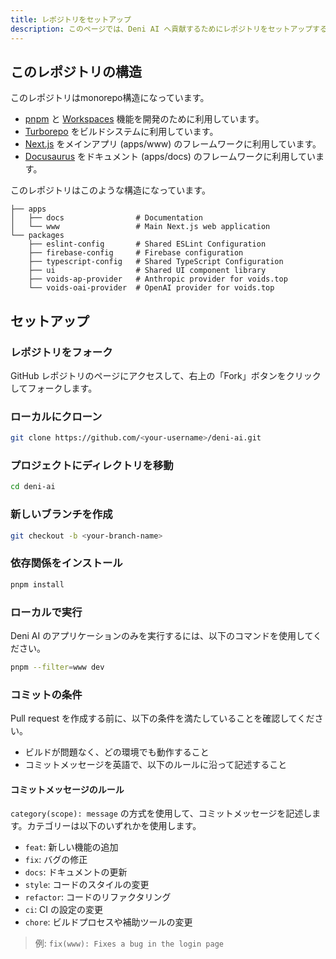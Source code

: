 ```yaml
---
title: レポジトリをセットアップ
description: このページでは、Deni AI へ貢献するためにレポジトリをセットアップする方法を説明します。
---
```


## このレポジトリの構造

このレポジトリはmonorepo構造になっています。

- [pnpm](https://pnpm.io/) と [Workspaces](https://pnpm.io/docs/install/workspaces) 機能を開発のために利用しています。
- [Turborepo](https://turbo.build/repo/) をビルドシステムに利用しています。
- [Next.js](https://nextjs.org/) をメインアプリ (apps/www) のフレームワークに利用しています。
- [Docusaurus](https://docusaurus.io/) をドキュメント (apps/docs) のフレームワークに利用しています。

このレポジトリはこのような構造になっています。

```
├── apps
│   ├── docs                # Documentation
│   └── www                 # Main Next.js web application
└── packages
    ├── eslint-config       # Shared ESLint Configuration
    ├── firebase-config     # Firebase configuration
    ├── typescript-config   # Shared TypeScript Configuration
    ├── ui                  # Shared UI component library
    ├── voids-ap-provider   # Anthropic provider for voids.top
    └── voids-oai-provider  # OpenAI provider for voids.top
```

## セットアップ

### レポジトリをフォーク

GitHub レポジトリのページにアクセスして、右上の「Fork」ボタンをクリックしてフォークします。

### ローカルにクローン

```bash
git clone https://github.com/<your-username>/deni-ai.git
```

### プロジェクトにディレクトリを移動

```bash
cd deni-ai
```

### 新しいブランチを作成

```bash
git checkout -b <your-branch-name>
```

### 依存関係をインストール

```bash
pnpm install
```

### ローカルで実行

Deni AI のアプリケーションのみを実行するには、以下のコマンドを使用してください。

```bash
pnpm --filter=www dev
```

### コミットの条件

Pull request を作成する前に、以下の条件を満たしていることを確認してください。

- ビルドが問題なく、どの環境でも動作すること
- コミットメッセージを英語で、以下のルールに沿って記述すること

#### コミットメッセージのルール

`category(scope): message` の方式を使用して、コミットメッセージを記述します。カテゴリーは以下のいずれかを使用します。

- `feat`: 新しい機能の追加
- `fix`: バグの修正
- `docs`: ドキュメントの更新
- `style`: コードのスタイルの変更
- `refactor`: コードのリファクタリング
- `ci`: CI の設定の変更
- `chore`: ビルドプロセスや補助ツールの変更

> 例: `fix(www): Fixes a bug in the login page`